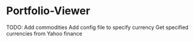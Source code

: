 # Portfolio-Viewer
TODO:
Add commodities
Add config file to  specify currency
Get specified currencies from Yahoo finance
